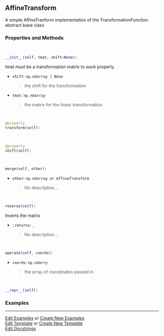 ## <a id="McUtils.Coordinerds.CoordinateTransformations.AffineTransform.AffineTransform">AffineTransform</a>
A simple AffineTranform implementation of the TransformationFunction abstract base class

### Properties and Methods
<a id="McUtils.Coordinerds.CoordinateTransformations.AffineTransform.AffineTransform.__init__" class="docs-object-method">&nbsp;</a>
```python
__init__(self, tmat, shift=None): 
```
tmat must be a transformation matrix to work properly
- `shift`: `np.ndarray | None`
    >the shift for the transformation
- `tmat`: `np.ndarray`
    >the matrix for the linear transformation

<a id="McUtils.Coordinerds.CoordinateTransformations.AffineTransform.AffineTransform.transform" class="docs-object-method">&nbsp;</a>
```python
@property
transform(self): 
```

<a id="McUtils.Coordinerds.CoordinateTransformations.AffineTransform.AffineTransform.shift" class="docs-object-method">&nbsp;</a>
```python
@property
shift(self): 
```

<a id="McUtils.Coordinerds.CoordinateTransformations.AffineTransform.AffineTransform.merge" class="docs-object-method">&nbsp;</a>
```python
merge(self, other): 
```

- `other`: `np.ndarray or AffineTransform`
    >No description...

<a id="McUtils.Coordinerds.CoordinateTransformations.AffineTransform.AffineTransform.reverse" class="docs-object-method">&nbsp;</a>
```python
reverse(self): 
```
Inverts the matrix
- `:returns`: `_`
    >No description...

<a id="McUtils.Coordinerds.CoordinateTransformations.AffineTransform.AffineTransform.operate" class="docs-object-method">&nbsp;</a>
```python
operate(self, coords): 
```

- `coords`: `np.ndarry`
    >the array of coordinates passed in

<a id="McUtils.Coordinerds.CoordinateTransformations.AffineTransform.AffineTransform.__repr__" class="docs-object-method">&nbsp;</a>
```python
__repr__(self): 
```

### Examples


___

[Edit Examples](https://github.com/McCoyGroup/References/edit/gh-pages/Documentation/examples/McUtils/Coordinerds/CoordinateTransformations/AffineTransform/AffineTransform.md) or 
[Create New Examples](https://github.com/McCoyGroup/References/new/gh-pages/?filename=Documentation/examples/McUtils/Coordinerds/CoordinateTransformations/AffineTransform/AffineTransform.md) <br/>
[Edit Template](https://github.com/McCoyGroup/References/edit/gh-pages/Documentation/templates/McUtils/Coordinerds/CoordinateTransformations/AffineTransform/AffineTransform.md) or 
[Create New Template](https://github.com/McCoyGroup/References/new/gh-pages/?filename=Documentation/templates/McUtils/Coordinerds/CoordinateTransformations/AffineTransform/AffineTransform.md) <br/>
[Edit Docstrings](https://github.com/McCoyGroup/McUtils/edit/master/Coordinerds/CoordinateTransformations/AffineTransform.py?message=Update%20Docs)